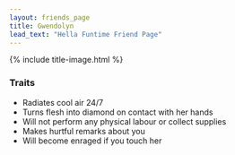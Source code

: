 ```yaml
---
layout: friends_page
title: Gwendolyn
lead_text: "Hella Funtime Friend Page" 
---
```

{% include title-image.html %}

### Traits

* Radiates cool air 24/7
* Turns flesh into diamond on contact with her hands
* Will not perform any physical labour or collect supplies
* Makes hurtful remarks about you
* Will become enraged if you touch her

